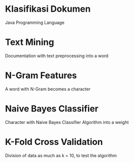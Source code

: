 # Klasifikasi Dokumen
Java Programming Language

# Text Mining
Documentation with text preprocessing into a word

# N-Gram Features
A word with N-Gram becomes a character

# Naive Bayes Classifier
Character with Naive Bayes Classifier Algorithm into a weight

# K-Fold Cross Validation
Division of data as much as k = 10, to test the algorithm

